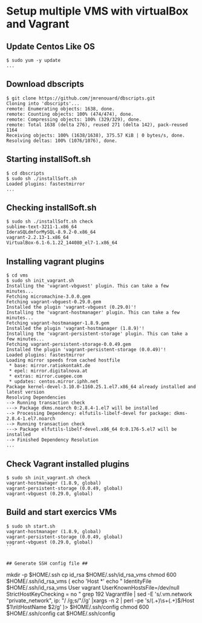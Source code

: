 # Setup multiple VMS with virtualBox and Vagrant #

## Update Centos Like OS ##

```
$ sudo yum -y update 
...
```


## Download dbscripts ##

```
$ git clone https://github.com/jmrenouard/dbscripts.git
Cloning into 'dbscripts'...
remote: Enumerating objects: 1638, done.
remote: Counting objects: 100% (474/474), done.
remote: Compressing objects: 100% (329/329), done.
remote: Total 1638 (delta 276), reused 271 (delta 142), pack-reused 1164
Receiving objects: 100% (1638/1638), 375.57 KiB | 0 bytes/s, done.
Resolving deltas: 100% (1076/1076), done.
```


## Starting installSoft.sh ##

```
$ cd dbscripts
$ sudo sh ./installSoft.sh 
Loaded plugins: fastestmirror
...
```


## Checking installSoft.sh ##

```
$ sudo sh ./installSoft.sh check
sublime-text-3211-1.x86_64
IderaSQLdmforMySQL-8.9.2-0.x86_64
vagrant-2.2.13-1.x86_64
VirtualBox-6.1-6.1.22_144080_el7-1.x86_64
```


## Installing vagrant plugins ##

```
$ cd vms
$ sudo sh init_vagrant.sh 
Installing the 'vagrant-vbguest' plugin. This can take a few minutes...
Fetching micromachine-3.0.0.gem
Fetching vagrant-vbguest-0.29.0.gem
Installed the plugin 'vagrant-vbguest (0.29.0)'!
Installing the 'vagrant-hostmanager' plugin. This can take a few minutes...
Fetching vagrant-hostmanager-1.8.9.gem
Installed the plugin 'vagrant-hostmanager (1.8.9)'!
Installing the 'vagrant-persistent-storage' plugin. This can take a few minutes...
Fetching vagrant-persistent-storage-0.0.49.gem
Installed the plugin 'vagrant-persistent-storage (0.0.49)'!
Loaded plugins: fastestmirror
Loading mirror speeds from cached hostfile
 * base: mirror.ratiokontakt.de
 * epel: mirror.digitalnova.at
 * extras: mirror.cuegee.com
 * updates: centos.mirror.iphh.net
Package kernel-devel-3.10.0-1160.25.1.el7.x86_64 already installed and latest version
Resolving Dependencies
--> Running transaction check
---> Package dkms.noarch 0:2.8.4-1.el7 will be installed
--> Processing Dependency: elfutils-libelf-devel for package: dkms-2.8.4-1.el7.noarch
--> Running transaction check
---> Package elfutils-libelf-devel.x86_64 0:0.176-5.el7 will be installed
--> Finished Dependency Resolution
...
```

## Check Vagrant installed plugins ## 

```
$ sudo sh init_vagrant.sh check
vagrant-hostmanager (1.8.9, global)
vagrant-persistent-storage (0.0.49, global)
vagrant-vbguest (0.29.0, global)
```

## Build and start exercics VMs ## 

```
$ sudo sh start.sh
vagrant-hostmanager (1.8.9, global)
vagrant-persistent-storage (0.0.49, global)
vagrant-vbguest (0.29.0, global)
``


## Generate SSH config file ##

```
mkdir -p $HOME/.ssh
cp id_rsa $HOME/.ssh/id_rsa_vms
chmod 600  $HOME/.ssh/id_rsa_vms
(
echo 'Host *'
echo "  IdentityFile $HOME/.ssh/id_rsa_vms
        User vagrant
        UserKnownHostsFile=/dev/null
        StrictHostKeyChecking = no
"
grep 192 Vagrantfile | sed -E 's/.vm.network "private_network", ip: "/ /g;s/"//g' |xargs -n 2 | perl -pe 's/(.+)\s+(.+)$/Host $1\n\tHostName $2/g'
)> $HOME/.ssh/config
chmod 600 $HOME/.ssh/config
cat $HOME/.ssh/config
```
